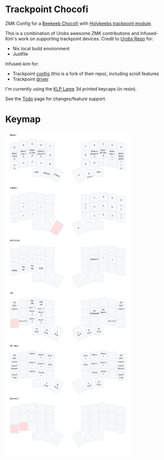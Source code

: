 # Trackpoint Chocofi

ZMK Config for a [Beekeeb Chocofi](https://shop.beekeeb.com/product/presoldered-chocofi-split-keyboard/?srsltid=AfmBOorOUkOTzw1I_VZ3Z22cdyD2wuMoCGy5-2uvoH9O_egl5vW5NNeG) with [Holykeebs trackpoint module](https://holykeebs.com/products/trackpoint-module).

This is a combination of Urobs awesome ZMK contributions and Infused-Kim's work on supporting trackpoint devices.
Credit to [Urobs Repo](https://github.com/urob/zmk-config/tree/main) for:
- Nix local build environment
- Justfile

Infused-kim for:
- Trackpoint [config](https://github.com/infused-kim/kb_zmk_ps2_mouse_trackpoint_driver-zmk_config) (this is a fork of their repo), including scroll features
- Trackpoint [driver](https://github.com/infused-kim/kb_zmk_ps2_mouse_trackpoint_driver/)

I'm currently using the [KLP Lame](https://github.com/braindefender/KLP-Lame-Keycaps) 3d printed keycaps (in resin). 

See the [Todo](todo.md) page for changes/feature support.

# Keymap
![keymap](img/base.svg)
